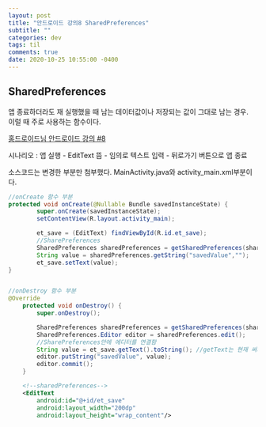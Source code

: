 ```yaml
---
layout: post
title: "안드로이드 강의8 SharedPreferences"
subtitle: ""
categories: dev
tags: til
comments: true
date: 2020-10-25 10:55:00 -0400
---
```



## SharedPreferences
앱 종료하더라도 재 실행했을 때 남는 데이터값이나 저장되는 값이 그대로 남는 경우.    
이럴 때 주로 사용하는 함수이다.     

[홍드로이드님 안드로이드 강의 #8](https://youtu.be/-2QPmS4OWos)    
 
시나리오 : 앱 실행 - EditText 뜸 - 임의로 텍스트 입력 - 뒤로가기 버튼으로 앱 종료   

소스코드는 변경한 부분만 첨부했다.
MainActivity.java와 activity_main.xml부분이다.

```java
//onCreate 함수 부분
protected void onCreate(@Nullable Bundle savedInstanceState) {
        super.onCreate(savedInstanceState);
        setContentView(R.layout.activity_main);

        et_save = (EditText) findViewById(R.id.et_save);
        //SharePreferences
        SharedPreferences sharedPreferences = getSharedPreferences(shared, 0);
        String value = sharedPreferences.getString("savedValue","");
        et_save.setText(value);
}


//onDestroy 함수 부분
@Override
    protected void onDestroy() {
        super.onDestroy();

        SharedPreferences sharedPreferences = getSharedPreferences(shared, 0);
        SharedPreferences.Editor editor = sharedPreferences.edit();
        //SharePreferences안에 에디터를 연결함
        String value = et_save.getText().toString(); //getText는 현재 써져있는 값을 받아와서 스트링으로 씀
        editor.putString("savedValue", value);
        editor.commit();
    }
```

```xml
    <!--sharedPreferences-->
    <EditText
        android:id="@+id/et_save"
        android:layout_width="200dp"
        android:layout_height="wrap_content"/>
```